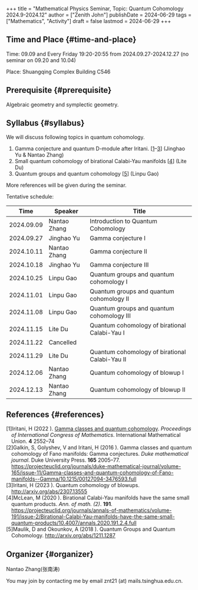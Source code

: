 +++
title = "Mathematical Physics Seminar, Topic: Quantum Cohomology 2024.9-2024.12"
author = ["Zenith John"]
publishDate = 2024-06-29
tags = ["Mathematics", "Activity"]
draft = false
lastmod = 2024-06-29
+++

## Time and Place {#time-and-place}

Time: 09.09 and Every Friday 19:20-20:55 from 2024.09.27-2024.12.27 (no seminar on 09.20 and 10.04)

Place: Shuangqing Complex Building C546


## Prerequisite {#prerequisite}

Algebraic geometry and symplectic geometry.


## Syllabus {#syllabus}

We will discuss following topics in quantum cohomology.

1.  Gamma conjecture and quantum D-module after Iritani. [<a href="#citeproc_bib_item_1">1</a>–<a href="#citeproc_bib_item_3">3</a>] (Jinghao Yu &amp; Nantao Zhang)
2.  Small quantum cohomology of birational Calabi-Yau manifolds [<a href="#citeproc_bib_item_4">4</a>] (Lite Du)
3.  Quantum groups and quantum cohomology [<a href="#citeproc_bib_item_5">5</a>] (Linpu Gao)

More references will be given during the seminar.

Tentative schedule:

| Time       | Speaker      | Title                                          |
|------------|--------------|------------------------------------------------|
| 2024.09.09 | Nantao Zhang | Introduction to Quantum Cohomology             |
| 2024.09.27 | Jinghao Yu   | Gamma conjecture I                             |
| 2024.10.11 | Nantao Zhang | Gamma conjecture II                            |
| 2024.10.18 | Jinghao Yu   | Gamma conjecture III                           |
| 2024.10.25 | Linpu Gao    | Quantum groups and quantum cohomology I        |
| 2024.11.01 | Linpu Gao    | Quantum groups and quantum cohomology II       |
| 2024.11.08 | Linpu Gao    | Quantum groups and quantum cohomology III      |
| 2024.11.15 | Lite Du      | Quantum cohomology of birational Calabi-Yau I  |
| 2024.11.22 | Cancelled    |                                                |
| 2024.11.29 | Lite Du      | Quantum cohomology of birational Calabi-Yau II |
| 2024.12.06 | Nantao Zhang | Quantum cohomology of blowup I                 |
| 2024.12.13 | Nantao Zhang | Quantum cohomology of blowup II                |


## References {#references}

<style>.csl-left-margin{float: left; padding-right: 0em;}
 .csl-right-inline{margin: 0 0 0 1em;}</style><div class="csl-bib-body">
  <div class="csl-entry"><a id="citeproc_bib_item_1"></a>
    <div class="csl-left-margin">[1]</div><div class="csl-right-inline"> Iritani, H (2022 ). <a href="https://doi.org/10.4171/ICM2022/156">Gamma classes and quantum cohomology</a>. <i>Proceedings of International Congress of Mathematics</i>. International Mathematical Union. <b>4</b> 2552–74</div>
  </div>
  <div class="csl-entry"><a id="citeproc_bib_item_2"></a>
    <div class="csl-left-margin">[2]</div><div class="csl-right-inline"> Galkin, S, Golyshev, V and Iritani, H (2016 ). Gamma classes and quantum cohomology of Fano manifolds: Gamma conjectures. <i>Duke mathematical journal</i>. Duke University Press. <b>165</b> 2005–77. <a href="https://projecteuclid.org/journals/duke-mathematical-journal/volume-165/issue-11/Gamma-classes-and-quantum-cohomology-of-Fano-manifolds--Gamma/10.1215/00127094-3476593.full">https://projecteuclid.org/journals/duke-mathematical-journal/volume-165/issue-11/Gamma-classes-and-quantum-cohomology-of-Fano-manifolds--Gamma/10.1215/00127094-3476593.full</a></div>
  </div>
  <div class="csl-entry"><a id="citeproc_bib_item_3"></a>
    <div class="csl-left-margin">[3]</div><div class="csl-right-inline"> Iritani, H (2023 ). Quantum cohomology of blowups. <a href="http://arxiv.org/abs/2307.13555">http://arxiv.org/abs/2307.13555</a></div>
  </div>
  <div class="csl-entry"><a id="citeproc_bib_item_4"></a>
    <div class="csl-left-margin">[4]</div><div class="csl-right-inline"> McLean, M (2020 ). Birational Calabi-Yau manifolds have the same small quantum products. <i>Ann. of math. (2)</i>. <b>191</b>. <a href="https://projecteuclid.org/journals/annals-of-mathematics/volume-191/issue-2/Birational-Calabi-Yau-manifolds-have-the-same-small-quantum-products/10.4007/annals.2020.191.2.4.full">https://projecteuclid.org/journals/annals-of-mathematics/volume-191/issue-2/Birational-Calabi-Yau-manifolds-have-the-same-small-quantum-products/10.4007/annals.2020.191.2.4.full</a></div>
  </div>
  <div class="csl-entry"><a id="citeproc_bib_item_5"></a>
    <div class="csl-left-margin">[5]</div><div class="csl-right-inline"> Maulik, D and Okounkov, A (2018 ). Quantum Groups and Quantum Cohomology. <a href="http://arxiv.org/abs/1211.1287">http://arxiv.org/abs/1211.1287</a></div>
  </div>
</div>


## Organizer {#organizer}

Nantao Zhang(张南涛)

You may join by contacting me by email znt21 (at) mails.tsinghua.edu.cn.
